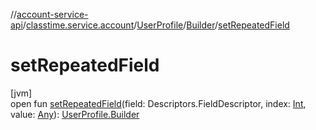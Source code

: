 //[account-service-api](../../../../index.md)/[classtime.service.account](../../index.md)/[UserProfile](../index.md)/[Builder](index.md)/[setRepeatedField](set-repeated-field.md)

# setRepeatedField

[jvm]\
open fun [setRepeatedField](set-repeated-field.md)(field: Descriptors.FieldDescriptor, index: [Int](https://kotlinlang.org/api/latest/jvm/stdlib/kotlin/-int/index.html), value: [Any](https://kotlinlang.org/api/latest/jvm/stdlib/kotlin/-any/index.html)): [UserProfile.Builder](index.md)
